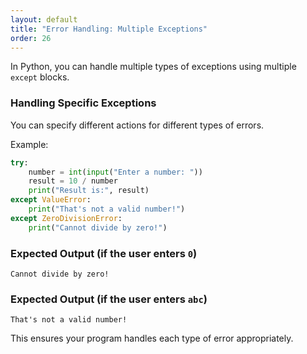 ```yaml
---
layout: default
title: "Error Handling: Multiple Exceptions"
order: 26
---
```


In Python, you can handle multiple types of exceptions using multiple `except` blocks.

### Handling Specific Exceptions

You can specify different actions for different types of errors.

Example:

```python
try:
    number = int(input("Enter a number: "))
    result = 10 / number
    print("Result is:", result)
except ValueError:
    print("That's not a valid number!")
except ZeroDivisionError:
    print("Cannot divide by zero!")
```

### Expected Output (if the user enters `0`)

```plaintext
Cannot divide by zero!
```

### Expected Output (if the user enters `abc`)

```plaintext
That's not a valid number!
```

This ensures your program handles each type of error appropriately.